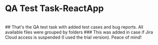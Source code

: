 # QA Test Task-ReactApp
<br>
## That's the QA test task with added test cases and bug reports. All available files were grouped by folders
### This was added in case if Jira Cloud access is suspended (I used the trial version). Peace of mind!
